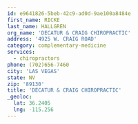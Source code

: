 ```yaml
---
id: e9641826-5beb-42c9-ad0d-9ae100a8484e
first_name: RICKE
last_name: HALLGREN
org_name: 'DECATUR & CRAIG CHIROPRACTIC'
address: '4925 W. CRAIG ROAD'
category: complementary-medicine
services:
  - chiropractors
phone: (702)656-7460
city: 'LAS VEGAS'
state: NV
zip: '89130'
title: 'DECATUR & CRAIG CHIROPRACTIC'
_geoloc:
  lat: 36.2405
  lng: -115.256
---
```

